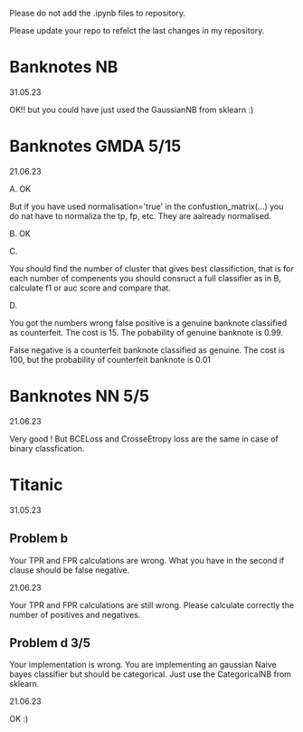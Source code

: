 Please do not add the  .ipynb files to repository.

Please update your repo to refelct the last changes in my repository.

# Banknotes NB

31.05.23

OK!! but you  could have just used the GaussianNB from sklearn :)

# Banknotes GMDA 5/15

21.06.23

A. OK 

But if you have used normalisation='true' in the confustion_matrix(...) you do nat have to normaliza the tp, fp, etc. They are aalready normalised.

B. OK

C. 

You should find the number of cluster that gives best classifiction, that is  for each number of compenents you should consruct a full classifier as in B, calculate f1  or auc score and compare that. 

D. 

You got the numbers wrong false positive is a genuine banknote classified as counterfeit. The cost is 15. 
The pobability of genuine banknote is 0.99. 

False negative is a counterfeit banknote classified as genuine. The cost is 100, but the probability of counterfeit banknote is 0.01


# Banknotes NN 5/5

21.06.23

Very good ! But BCELoss and CrosseEtropy loss are the same in case of binary classfication. 

# Titanic

31.05.23

## Problem b

Your TPR and FPR calculations are wrong. What you have in the second if clause should be false negative. 

21.06.23

Your TPR and FPR calculations are still wrong. Please calculate correctly the number of positives and negatives. 

## Problem d 3/5

Your implementation is wrong. You are implementing an gaussian Naive bayes classifier but should be categorical. Just use the CategoricalNB from sklearn. 

21.06.23

OK :) 


